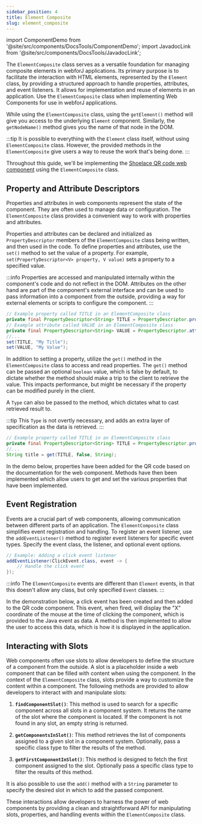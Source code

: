 ```yaml
---
sidebar_position: 4
title: Element Composite
slug: element_composite
---
```


import ComponentDemo from '@site/src/components/DocsTools/ComponentDemo';
import JavadocLink from '@site/src/components/DocsTools/JavadocLink';

<JavadocLink type="engine" location="org/dwcj/component/element/ElementComposite" top='true'/>

The `ElementComposite` class serves as a versatile foundation for managing composite elements in webforJ applications. Its primary purpose is to facilitate the interaction with HTML elements, represented by the `Element` class, by providing a structured approach to handle properties, attributes, and event listeners. It allows for implementation and reuse of elements in an application. Use the `ElementComposite` class when implementing Web Components for use in webforJ applications.

While using the `ElementComposite` class, using the `getElement()` method will give you access to the underlying `Element` component. Similarly, the `getNodeName()` method gives you the name of that node in the DOM. 

:::tip
It is possible to everything with the `Element` class itself, without using `ElementComposite` class. However, the provided methods in the `ElementComposite` give users a way to reuse the work that's being done. 
:::

Throughout this guide, we'll be implementing the [Shoelace QR code web component](#) using the `ElementComposite` class.

<ComponentDemo 
path='https://demo.webforj.com/webapp/controlsamples?class=demos.webcomponents.elementcomposite.QRDemo' 
javaE='https://raw.githubusercontent.com/webforj/ControlSamples/main/src/main/java/demos/webcomponents/elementcomposite/QRDemo.java'
height='175px'
/>

## Property and Attribute Descriptors

Properties and attributes in web components represent the state of the component. They are often used to manage data or configuration. The `ElementComposite` class provides a convenient way to work with properties and attributes.

Properties and attributes can be declared and initialized as `PropertyDescriptor` members of the `ElementComposite` class being written, and then used in the code. To define properties and attributes, use the `set()` method to set the value of a property. For example, `set(PropertyDescriptor<V> property, V value)` sets a property to a specified value. 

:::info
Properties are accessed and manipulated internally within the component's code and do not reflect in the DOM. Attributes on the other hand are part of the component's external interface and can be used to pass information into a component from the outside, providing a way for external elements or scripts to configure the component.
:::

```java
// Example property called TITLE in an ElementComposite class
private final PropertyDescriptor<String> TITLE = PropertyDescriptor.property("title", "");
// Example attribute called VALUE in an ElementComposite class
private final PropertyDescriptor<String> VALUE = PropertyDescriptor.attribute("value", "");
//...
set(TITLE, "My Title");
set(VALUE, "My Value");
```

In addition to setting a property, utilize the `get()` method in the `ElementComposite` class to access and read properties. The `get()` method can be passed an optional `boolean` value, which is false by default, to dictate whether the method should make a trip to the client to retrieve the value. This impacts performance, but might be necessary if the property can be modified purely in the client. 

A `Type` can also be passed to the method, which dictates what to cast retrieved result to.

:::tip
This `Type` is not overtly necessary, and adds an extra layer of specification as the data is retrieved.
:::

```java
// Example property called TITLE in an ElementComposite class
private final PropertyDescriptor<String> TITLE = PropertyDescriptor.property("title", "");
//...
String title = get(TITLE, false, String);
```

In the demo below, properties have been added for the QR code based on the documentation for the web component. Methods have then been implemented which allow users to get and set the various properties that have been implemented.

<ComponentDemo 
path='https://demo.webforj.com/webapp/controlsamples?class=demos.webcomponents.elementcomposite.QRProperties' 
javaE='https://raw.githubusercontent.com/webforj/ControlSamples/main/src/main/java/demos/webcomponents/elementcomposite/QRProperties.java'
height='250px'
/>

## Event Registration

Events are a crucial part of web components, allowing communication between different parts of an application. The `ElementComposite` class simplifies event registration and handling. To register an event listener, use the `addEventListener()` method to register event listeners for specific event types. Specify the event class, the listener, and optional event options.

```java
// Example: Adding a click event listener
addEventListener(ClickEvent.class, event -> {
    // Handle the click event
});
```

:::info
The `ElementComposite` events are different than `Element` events, in that this doesn't allow any class, but only specified `Event` classes.
:::

In the demonstration below, a click event has been created and then added to the QR code component. This event, when fired, will display the "X" coordinate of the mouse at the time of clicking the component, which is provided to the Java event as data. A method is then implemented to allow the user to access this data, which is how it is displayed in the application.
<ComponentDemo 
path='https://demo.webforj.com/webapp/controlsamples?class=demos.webcomponents.elementcomposite.QREvent' 
javaE='https://raw.githubusercontent.com/webforj/ControlSamples/main/src/main/java/demos/webcomponents/elementcomposite/QREvent.java'
height='300px'
/>

## Interacting with Slots

Web components often use slots to allow developers to define the structure of a component from the outside. A slot is a placeholder inside a web component that can be filled with content when using the component. In the context of the `ElementComposite` class, slots provide a way to customize the content within a component. The following methods are provided to allow developers to interact with and manipulate slots:

1. **`findComponentSlot()`**: This method is used to search for a specific component across all slots in a component system. It returns the name of the slot where the component is located. If the component is not found in any slot, an empty string is returned.

2. **`getComponentsInSlot()`**: This method retrieves the list of components assigned to a given slot in a component system. Optionally, pass a specific class type to filter the results of the method.

3. **`getFirstComponentInSlot()`**: This method is designed to fetch the first component assigned to the slot. Optionally pass a specific class type to filter the results of this method.

It is also possible to use the `add()` method with a `String` parameter to specify the desired slot in which to add the passed component.

These interactions allow developers to harness the power of web components by providing a clean and straightforward API for manipulating slots, properties, and handling events within the `ElementComposite` class.